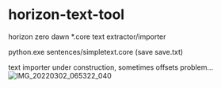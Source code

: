 # horizon-text-tool
horizon zero dawn *.core text extractor/importer

python.exe sentences/simpletext.core (save save.txt)

text importer under construction, sometimes offsets problem...
![IMG_20220302_065322_040](https://user-images.githubusercontent.com/59421225/156504414-b67902cc-6310-4600-90ab-fd554ec9368a.jpg)
